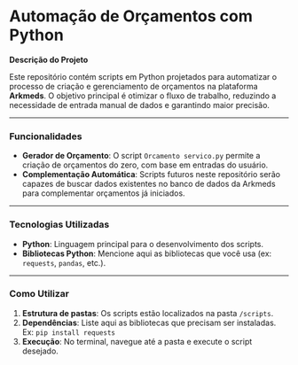 # Automação de Orçamentos com Python

**Descrição do Projeto**

Este repositório contém scripts em Python projetados para automatizar o processo de criação e gerenciamento de orçamentos na plataforma **Arkmeds**. O objetivo principal é otimizar o fluxo de trabalho, reduzindo a necessidade de entrada manual de dados e garantindo maior precisão.

---

### Funcionalidades

* **Gerador de Orçamento**: O script `Orcamento servico.py` permite a criação de orçamentos do zero, com base em entradas do usuário.
* **Complementação Automática**: Scripts futuros neste repositório serão capazes de buscar dados existentes no banco de dados da Arkmeds para complementar orçamentos já iniciados.

---

### Tecnologias Utilizadas

* **Python**: Linguagem principal para o desenvolvimento dos scripts.
* **Bibliotecas Python**: Mencione aqui as bibliotecas que você usa (ex: `requests`, `pandas`, etc.).

---

### Como Utilizar

1. **Estrutura de pastas**: Os scripts estão localizados na pasta `/scripts`.
2. **Dependências**: Liste aqui as bibliotecas que precisam ser instaladas. Ex: `pip install requests`
3. **Execução**: No terminal, navegue até a pasta e execute o script desejado.
